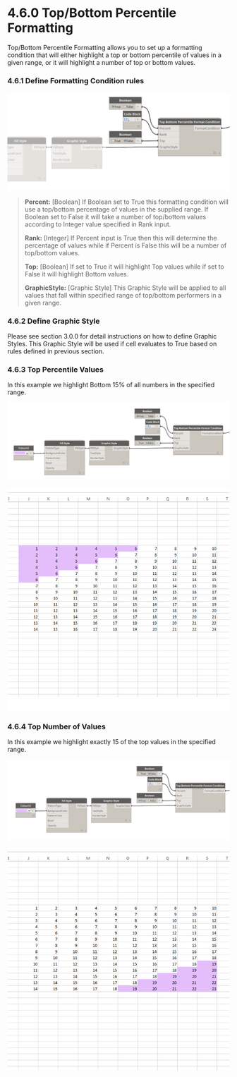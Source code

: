 # 4.6.0 Top/Bottom Percentile Formatting

Top/Bottom Percentile Formatting allows you to set up a formatting condition that will either highlight a top or bottom percentile of values in a given range, or it will highlight a number of top or bottom values. 

### 4.6.1 Define Formatting Condition rules

![](topbottom_2.png)

<blockquote>

<p><b>Percent:</b> [Boolean] If Boolean set to True this formatting condition will use a top/bottom percentage of values in the supplied range. If Boolean set to False it will take a number of top/bottom values according to Integer value specified in Rank input.</p>

<p><b>Rank:</b> [Integer] If Percent input is True then this will determine the percentage of values while if Percent is False this will be a number of top/bottom values. </p>

<p><b>Top:</b> [Boolean] If set to True it will highlight Top values while if set to False it will highlight Bottom values.</p>

<p><b>GraphicStyle:</b> [Graphic Style] This Graphic Style will be applied to all values that fall within specified range of top/bottom performers in a given range.</p>

</blockquote>


### 4.6.2 Define Graphic Style

Please see section 3.0.0 for detail instructions on how to define Graphic Styles. This Graphic Style will be used if cell evaluates to True based on rules defined in previous section. 

### 4.6.3 Top Percentile Values

In this example we highlight Bottom 15% of all numbers in the specified range.

![](topbottom_4.png)

![](topbottom_3.png)


### 4.6.4 Top Number of Values 

In this example we highlight exactly 15 of the top values in the specified range.

![](topbottom_5.png)

![](topbottom_6.png)



